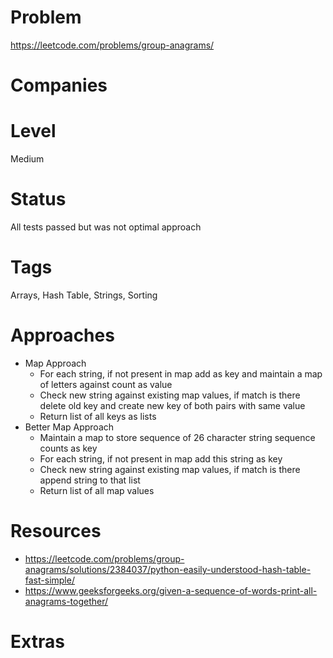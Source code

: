 # Problem

https://leetcode.com/problems/group-anagrams/

# Companies

# Level

Medium

# Status

All tests passed but was not optimal approach

# Tags

Arrays, Hash Table, Strings, Sorting

# Approaches

- Map Approach
  - For each string, if not present in map add as key and maintain a map of letters against count as value
  - Check new string against existing map values, if match is there delete old key and create new key of both pairs with same value
  - Return list of all keys as lists
- Better Map Approach
  - Maintain a map to store sequence of 26 character string sequence counts as key
  - For each string, if not present in map add this string as key
  - Check new string against existing map values, if match is there append string to that list
  - Return list of all map values

# Resources

- https://leetcode.com/problems/group-anagrams/solutions/2384037/python-easily-understood-hash-table-fast-simple/
- https://www.geeksforgeeks.org/given-a-sequence-of-words-print-all-anagrams-together/

# Extras

